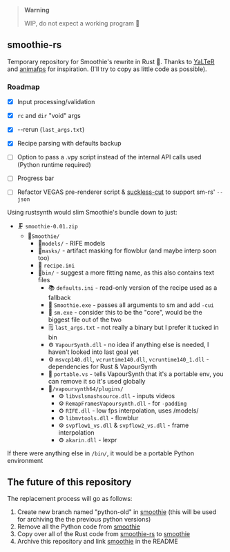 > **Warning**
>
> WIP, do not expect a working program 🚧

## smoothie-rs

Temporary repository for Smoothie's rewrite in Rust 🦀.
Thanks to [YaLTeR](https://github.com/YaLTeR/vapoursynth-rs) and [animafps](https://github.com/animafps/rustsynth) for inspiration. (I'll try to copy as little code as possible).

### Roadmap

- [X] Input processing/validation
- [X] ``rc`` and `dir` "void" args
- [X] --rerun (`last_args.txt`)
- [X] Recipe parsing with defaults backup
- [ ] Option to pass a .vpy script instead of the internal API calls used (Python runtime required)
- [ ] Progress bar
- [ ] Refactor VEGAS pre-renderer script & [suckless-cut](https://github.com/couleur-tweak-tips/suckless-cut) to support sm-rs' ``--json``


Using rustsynth would slim Smoothie's bundle down to just:

- 🗜 `smoothie-0.01.zip`
    - 📂``Smoothie/``
        - 📂``models/`` - RIFE models
        - 📂``masks/`` - artifact masking for flowblur (and maybe interp soon too)
        - 📝 ``recipe.ini``
        - 📂``bin/`` - suggest a more fitting name, as this also contains text files
            - 📚 ``defaults.ini`` - read-only version of the recipe used as a fallback
            - 🧋 ``Smoothie.exe`` - passes all arguments to sm and add `-cui`
            - 💾 ``sm.exe`` - consider this to be the "core", would be the biggest file out of the two
            - 🗒 ``last_args.txt`` - not really a binary but I prefer it tucked in bin
            - ⚙ `VapourSynth.dll` - no idea if anything else is needed, I haven't looked into last goal yet
            - ⚙ `msvcp140.dll`, `vcruntime140.dll`, `vcruntime140_1.dll` - dependencies for Rust & VapourSynth
            - 📝 `portable.vs` - tells VapourSynth that it's a portable env, you can remove it so it's used globally
            - 📂``/vapoursynth64/plugins/``
                - ⚙ ``libvslsmashsource.dll`` - inputs videos
                - ⚙ ``RemapFramesVapoursynth.dll`` - for `-padding`
                - ⚙ ``RIFE.dll`` - low fps interpolation, uses /models/
                - ⚙ ``libmvtools.dll`` - flowblur
                - ⚙ ``svpflow1_vs.dll`` & ``svpflow2_vs.dll`` - frame interpolation
                - ⚙ ``akarin.dll`` - lexpr

If there were anything else in ``/bin/``, it would be a portable Python environment

## The future of this repository

The replacement process will go as follows:

1. Create new branch named "python-old" in [smoothie](https://github.com/couleur-tweak-tips/smoothie) (this will be used for archiving the the previous python versions)
2. Remove all the Python code from [smoothie](https://github.com/couleur-tweak-tips/smoothie/)
3. Copy over all of the Rust code from [smoothie-rs](https://github.com/couleur-tweak-tips/smoothie-rs) to [smoothie](https://github.com/couleur-tweak-tips/smoothie)
4. Archive this repository and link [smoothie](https://github.com/couleur-tweak-tips/smoothie) in the README
